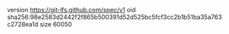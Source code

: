 version https://git-lfs.github.com/spec/v1
oid sha256:98e2583d2442f2f865b500391d52d525bc5fcf3cc2b1b51ba35a763c2728ea1d
size 60050
